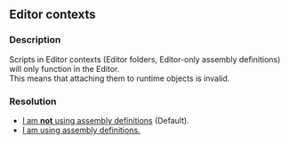 ## Editor contexts
### Description
Scripts in Editor contexts (Editor folders, Editor-only assembly definitions) will only function in the Editor.  
This means that attaching them to runtime objects is invalid.

### Resolution
- [I am **not** using assembly definitions](Editor%20Folders.md) (Default).
- [I am using assembly definitions.](Assembly%20Definitions.md)
